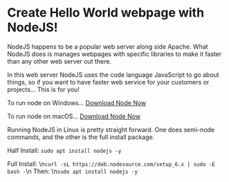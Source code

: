 # Create Hello World webpage with NodeJS!

NodeJS happens to be a popular web server along side Apache. What NodeJS does is manages webpages with specific libraries to make it faster than any other web server out there.

In this web server NodeJS uses the code language JavaScript to go about things, so if you want to have faster web service for your customers or projects... This is for you!

To run node on Windows...
[Download Node Now](https://nodejs.org/dist/v10.13.0/node-v10.13.0-x64.msi)

To run node on macOS...
[Download Node Now](https://nodejs.org/dist/v10.13.0/node-v10.13.0.pkg)

Running NodeJS in Linux is pretty straight forward. One does semi-node commands, and the other is the full install package.

Half Install: `sudo apt install nodejs -y`

Full Install: \n`curl -sL https://deb.nodesource.com/setup_6.x | sudo -E bash -`\n Then: \n`sudo apt install nodejs -y`

